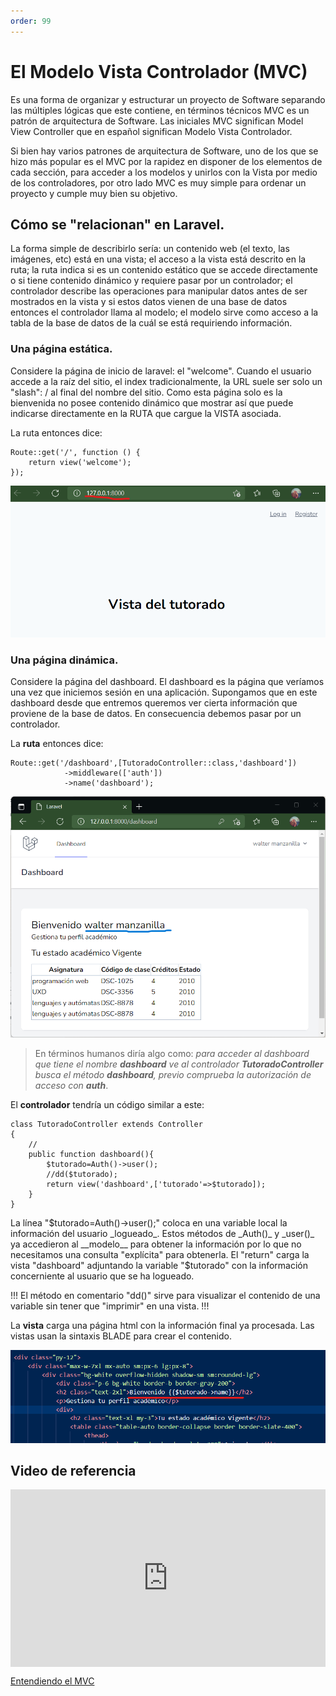 ```yaml
---
order: 99
---
```

# El Modelo Vista Controlador (MVC)

Es una forma de organizar y estructurar un proyecto de Software separando las múltiples lógicas que este contiene, en términos técnicos MVC es un patrón de arquitectura de Software. Las iniciales MVC significan Model View Controller que en español significan Modelo Vista Controlador.

Si bien hay varios patrones  de arquitectura de Software, uno de los que se hizo más popular es el MVC por la rapidez en disponer de los elementos de cada sección, para acceder a los modelos y unirlos con la Vista por medio de los controladores, por otro lado MVC es muy simple para ordenar un proyecto y cumple muy bien su objetivo.

## Cómo se "relacionan" en Laravel.

La forma simple de describirlo sería: un contenido web (el texto, las imágenes, etc) está en una vista; el acceso a la vista está descrito en la ruta; la ruta indica si es un contenido estático que se accede directamente o si tiene contenido dinámico y requiere pasar por un controlador; el controlador describe las operaciones para manipular datos antes de ser mostrados en la vista y si estos datos vienen de una base de datos entonces el controlador llama al modelo; el modelo sirve como acceso a la tabla de la base de datos de la cuál se está requiriendo información.

### Una página estática.

Considere la página de inicio de laravel: el "welcome". Cuando el usuario accede a la raíz del sitio, el index tradicionalmente, la URL suele ser solo un "slash": / al final del nombre del sitio. Como esta página solo es la bienvenida no posee contenido dinámico que mostrar así que puede indicarse directamente en la RUTA que cargue la VISTA asociada.

La ruta entonces dice:

```
Route::get('/', function () {
    return view('welcome');
});
```

![Ejemplo de una página estática](img/mvc/welcome.png)

### Una página dinámica.

Considere la página del dashboard. El dashboard es la página que veríamos una vez que iniciemos sesión en una aplicación. Supongamos que en este dashboard desde que entremos queremos ver cierta información que proviene de la base de datos. En consecuencia debemos pasar por un controlador.

La __ruta__ entonces dice:

```
Route::get('/dashboard',[TutoradoController::class,'dashboard'])
			->middleware(['auth'])
			->name('dashboard');
```

![Ejemplo de página dinámica: dashboard](img/mvc/dashboard.png)

> En términos humanos diría algo como: *para acceder al dashboard que tiene el nombre __dashboard__ ve al controlador __TutoradoController__ busca el método __dashboard__, previo comprueba la autorización de acceso con __auth__*.

El __controlador__ tendría un código similar a este:

```
class TutoradoController extends Controller
{
    //
    public function dashboard(){
        $tutorado=Auth()->user();
        //dd($tutorado);
        return view('dashboard',['tutorado'=>$tutorado]);
    }
}
```

 La línea "$tutorado=Auth()->user();" coloca en una variable local la información del usuario _logueado_. Estos métodos de _Auth()_ y _user()_ ya accedieron al __modelo__ para obtener la información por lo que no necesitamos una consulta "explícita" para obtenerla. El "return" carga la vista "dashboard" adjuntando la variable "$tutorado" con la información concerniente al usuario que se ha logueado.

!!!
El método en comentario "dd()" sirve para visualizar el contenido de una variable sin tener que "imprimir" en una vista. 
!!!

 La  __vista__ carga una página html con la información final ya procesada. Las vistas usan la sintaxis BLADE para crear el contenido. 


![Ejemplo de sintaxis BLADE en una vista](img/mvc/vistaCodigoDashboard.png)

## Video de referencia

<div style="position: relative; padding-bottom: 56.25%; height: 0;"><iframe src="https://www.loom.com/embed/01a2ad8f02c4448bbe3f93f6355d8b98" frameborder="0" webkitallowfullscreen mozallowfullscreen allowfullscreen style="position: absolute; top: 0; left: 0; width: 100%; height: 100%;"></iframe></div>

[Entendiendo el MVC](https://www.loom.com/share/01a2ad8f02c4448bbe3f93f6355d8b98?sharedAppSource=personal_library)
